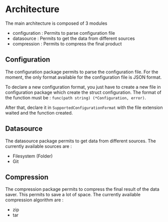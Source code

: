 # Architecture

The main architecture is composed of 3 modules

- configuration : Permits to parse configuration file
- datasource : Permits to get the data from different sources
- compression : Permits to compress the final product

## Configuration

The configuration package permits to parse the configuration file. For the moment, the only format available for the configuration file is JSON format.

To declare a new configuration format, you just have to create a new file in configuration package which create the struct configuration. The format of the function must be : `func(path string) (*Configuration, error)`.

After that, declare it in `SupportedConfigurationFormat` with the file extension waited and the function created.

## Datasource

The datasource package permits to get data from different sources. The currently available sources are :

- Filesystem (Folder)
- Git

## Compression

The compression package permits to compress the final result of the data saver. This permits to save a lot of space. The currently available compression algorithm are :

- zip
- tar
